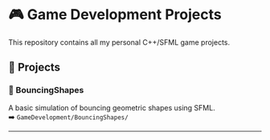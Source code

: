 # 🎮 Game Development Projects

This repository contains all my personal C++/SFML game projects.

## 🚀 Projects

### 🔹 BouncingShapes
A basic simulation of bouncing geometric shapes using SFML.  
➡️ `GameDevelopment/BouncingShapes/`

---
